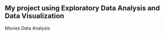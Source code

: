 My project using Exploratory Data Analysis and Data Visualization
----------------
Movies Data Analysis

